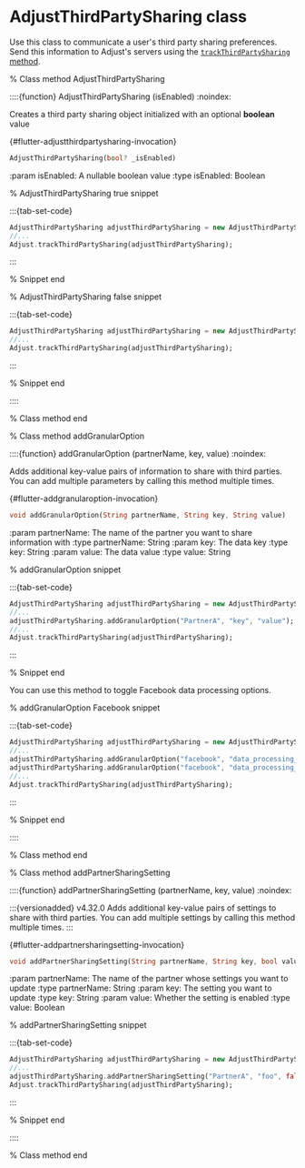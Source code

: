 # AdjustThirdPartySharing class

Use this class to communicate a user's third party sharing preferences. Send this information to Adjust's servers using the [`trackThirdPartySharing` method](#flutter-trackthirdpartysharing-invocation).

% Class method AdjustThirdPartySharing

::::{function} AdjustThirdPartySharing (isEnabled)
:noindex:

Creates a third party sharing object initialized with an optional **boolean** value

{#flutter-adjustthirdpartysharing-invocation}
```dart
AdjustThirdPartySharing(bool? _isEnabled)
```

:param isEnabled: A nullable boolean value
:type isEnabled: Boolean

% AdjustThirdPartySharing true snippet

:::{tab-set-code}

```dart
AdjustThirdPartySharing adjustThirdPartySharing = new AdjustThirdPartySharing(true);
//...
Adjust.trackThirdPartySharing(adjustThirdPartySharing);
```

:::

% Snippet end

% AdjustThirdPartySharing false snippet

:::{tab-set-code}

```dart
AdjustThirdPartySharing adjustThirdPartySharing = new AdjustThirdPartySharing(false);
//...
Adjust.trackThirdPartySharing(adjustThirdPartySharing);
```

:::

% Snippet end

::::

% Class method end

% Class method addGranularOption

::::{function} addGranularOption (partnerName, key, value)
:noindex:

Adds additional key-value pairs of information to share with third parties. You can add multiple parameters by calling this method multiple times.

{#flutter-addgranularoption-invocation}
```dart
void addGranularOption(String partnerName, String key, String value)
```

:param partnerName: The name of the partner you want to share information with
:type partnerName: String
:param key: The data key
:type key: String
:param value: The data value
:type value: String

% addGranularOption snippet

:::{tab-set-code}

```dart
AdjustThirdPartySharing adjustThirdPartySharing = new AdjustThirdPartySharing(null);
//...
adjustThirdPartySharing.addGranularOption("PartnerA", "key", "value");
//...
Adjust.trackThirdPartySharing(adjustThirdPartySharing);
```

:::

% Snippet end

You can use this method to toggle Facebook data processing options.

% addGranularOption Facebook snippet

:::{tab-set-code}

```dart
AdjustThirdPartySharing adjustThirdPartySharing = new AdjustThirdPartySharing(null);
//...
adjustThirdPartySharing.addGranularOption("facebook", "data_processing_options_country", "1");
adjustThirdPartySharing.addGranularOption("facebook", "data_processing_options_state", "1000");
//...
Adjust.trackThirdPartySharing(adjustThirdPartySharing);
```

:::

% Snippet end

::::

% Class method end

% Class method addPartnerSharingSetting

::::{function} addPartnerSharingSetting (partnerName, key, value)
:noindex:

:::{versionadded} v4.32.0
Adds additional key-value pairs of settings to share with third parties. You can add multiple settings by calling this method multiple times.
:::

{#flutter-addpartnersharingsetting-invocation}
```dart
void addPartnerSharingSetting(String partnerName, String key, bool value)
```

:param partnerName: The name of the partner whose settings you want to update
:type partnerName: String
:param key: The setting you want to update
:type key: String
:param value: Whether the setting is enabled
:type value: Boolean

% addPartnerSharingSetting snippet

:::{tab-set-code}

```dart
AdjustThirdPartySharing adjustThirdPartySharing = new AdjustThirdPartySharing(null);
//...
adjustThirdPartySharing.addPartnerSharingSetting("PartnerA", "foo", false);
Adjust.trackThirdPartySharing(adjustThirdPartySharing);
```

:::

% Snippet end

::::

% Class method end
